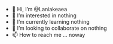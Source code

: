 - 👋 Hi, I’m @Laniakeaea
- 👀 I’m interested in nothing
- 🌱 I’m currently learning nothing
- 💞️ I’m looking to collaborate on nothing
- 📫 How to reach me ... noway

<!---
Laniakeaea/Laniakeaea is a ✨ special ✨ repository because its `README.md` (this file) appears on your GitHub profile.
You can click the Preview link to take a look at your changes.
--->
